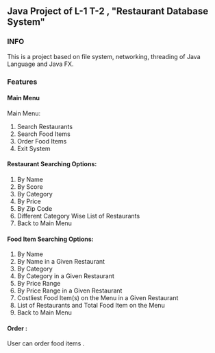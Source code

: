 ## Java Project of L-1 T-2 , "Restaurant Database System"
### INFO
This is a project based on file system, networking, threading of Java Language and Java FX.
### Features
#### Main Menu
Main Menu: 
1) Search Restaurants 
2) Search Food Items 
3) Order Food Items 
4) Exit System
#### Restaurant Searching Options: 
1) By Name 
2) By Score  
3) By Category  
4) By Price 
5) By Zip Code  
6) Different Category Wise List of Restaurants 
7) Back to Main Menu
#### Food Item Searching Options: 
1) By Name 
2) By Name in a Given Restaurant 
3) By Category 
4) By Category in a Given Restaurant  
5) By Price Range 
6) By Price Range in a Given Restaurant 
7) Costliest Food Item(s) on the Menu in a Given Restaurant 
8) List of Restaurants and Total Food Item on the Menu  
9) Back to Main Menu
#### Order : 
User can order food items .

